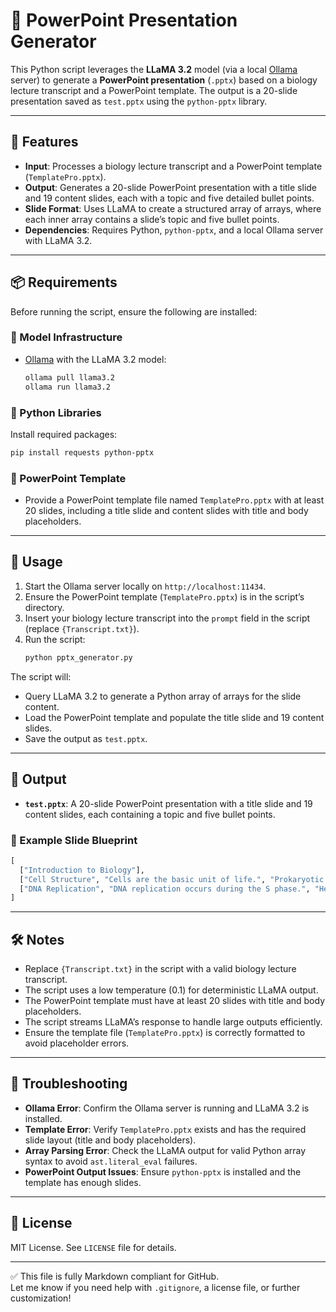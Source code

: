 # 🧬 PowerPoint Presentation Generator

This Python script leverages the **LLaMA 3.2** model (via a local [Ollama](https://ollama.ai/) server) to generate a **PowerPoint presentation** (`.pptx`) based on a biology lecture transcript and a PowerPoint template. The output is a 20-slide presentation saved as `test.pptx` using the `python-pptx` library.

---

## 📁 Features

- **Input**: Processes a biology lecture transcript and a PowerPoint template (`TemplatePro.pptx`).
- **Output**: Generates a 20-slide PowerPoint presentation with a title slide and 19 content slides, each with a topic and five detailed bullet points.
- **Slide Format**: Uses LLaMA to create a structured array of arrays, where each inner array contains a slide’s topic and five bullet points.
- **Dependencies**: Requires Python, `python-pptx`, and a local Ollama server with LLaMA 3.2.

---

## 📦 Requirements

Before running the script, ensure the following are installed:

### 🧠 Model Infrastructure
- [Ollama](https://ollama.ai/) with the LLaMA 3.2 model:
  ```bash
  ollama pull llama3.2
  ollama run llama3.2
  ```

### 🐍 Python Libraries
Install required packages:
  ```bash
  pip install requests python-pptx
  ```

### 📄 PowerPoint Template
- Provide a PowerPoint template file named `TemplatePro.pptx` with at least 20 slides, including a title slide and content slides with title and body placeholders.

---

## 🚀 Usage

1. Start the Ollama server locally on `http://localhost:11434`.
2. Ensure the PowerPoint template (`TemplatePro.pptx`) is in the script’s directory.
3. Insert your biology lecture transcript into the `prompt` field in the script (replace `{Transcript.txt}`).
4. Run the script:
   ```bash
   python pptx_generator.py
   ```

The script will:
- Query LLaMA 3.2 to generate a Python array of arrays for the slide content.
- Load the PowerPoint template and populate the title slide and 19 content slides.
- Save the output as `test.pptx`.

---

## 📄 Output

- **`test.pptx`**: A 20-slide PowerPoint presentation with a title slide and 19 content slides, each containing a topic and five bullet points.

### 🧬 Example Slide Blueprint
```python
[
  ["Introduction to Biology"],
  ["Cell Structure", "Cells are the basic unit of life.", "Prokaryotic cells lack a nucleus.", "Eukaryotic cells contain membrane-bound organelles.", "The cell membrane regulates material exchange.", "Mitochondria are the powerhouse of the cell."],
  ["DNA Replication", "DNA replication occurs during the S phase.", "Helicase unwinds the DNA double helix.", "DNA polymerase adds nucleotides to the new strand.", "Replication is semi-conservative.", "Errors in replication can lead to mutations."]
]
```

---

## 🛠️ Notes

- Replace `{Transcript.txt}` in the script with a valid biology lecture transcript.
- The script uses a low temperature (0.1) for deterministic LLaMA output.
- The PowerPoint template must have at least 20 slides with title and body placeholders.
- The script streams LLaMA’s response to handle large outputs efficiently.
- Ensure the template file (`TemplatePro.pptx`) is correctly formatted to avoid placeholder errors.

---

## 🔧 Troubleshooting

- **Ollama Error**: Confirm the Ollama server is running and LLaMA 3.2 is installed.
- **Template Error**: Verify `TemplatePro.pptx` exists and has the required slide layout (title and body placeholders).
- **Array Parsing Error**: Check the LLaMA output for valid Python array syntax to avoid `ast.literal_eval` failures.
- **PowerPoint Output Issues**: Ensure `python-pptx` is installed and the template has enough slides.

---

## 📜 License

MIT License. See `LICENSE` file for details.

---

✅ This file is fully Markdown compliant for GitHub.  
Let me know if you need help with `.gitignore`, a license file, or further customization!
